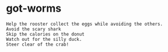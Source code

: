 # got-worms
	Help the rooster collect the eggs while avoiding the others.
	Avoid the scary shark
	Skip the calories on the donut
	Watch out for the silly duck.
	Steer clear of the crab!
